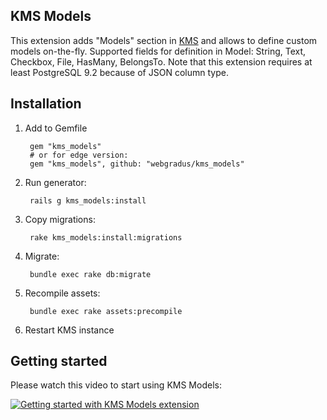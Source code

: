 ## KMS Models

This extension adds "Models" section in [KMS](https://github.com/webgradus/kms) and allows to define custom models on-the-fly. Supported fields for definition in Model: String, Text, Checkbox, File, HasMany, BelongsTo. Note that this extension requires at least PostgreSQL 9.2 because of JSON column type.

## Installation

1. Add to Gemfile

        gem "kms_models"
        # or for edge version:
        gem "kms_models", github: "webgradus/kms_models"

2. Run generator:

        rails g kms_models:install

3. Copy migrations:

        rake kms_models:install:migrations

4. Migrate:

        bundle exec rake db:migrate

5. Recompile assets:

        bundle exec rake assets:precompile

6. Restart KMS instance

## Getting started
Please watch this video to start using KMS Models:

[![Getting started with KMS Models extension](http://img.youtube.com/vi/WPZoWyd-thE/0.jpg)](https://youtu.be/_INzPDZimsA "Getting started with KMS Models extension")
